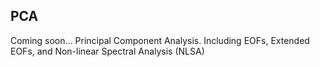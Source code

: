## PCA
Coming soon... Principal Component Analysis. Including EOFs, Extended EOFs, and Non-linear Spectral Analysis (NLSA)
